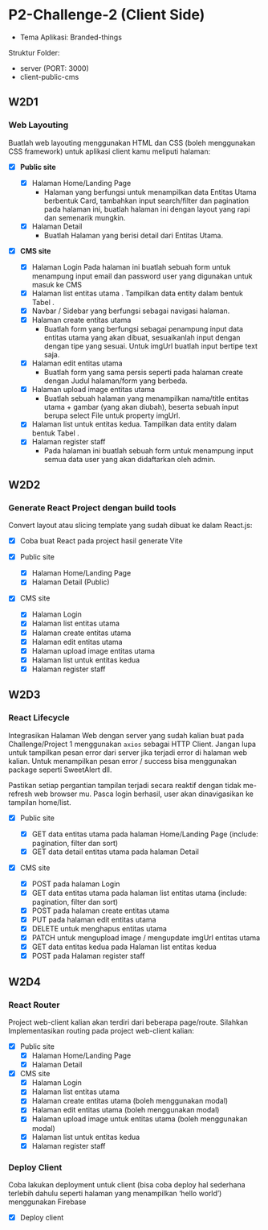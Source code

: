 # P2-Challenge-2 (Client Side)

- Tema Aplikasi: Branded-things

Struktur Folder:

- server (PORT: 3000)
- client-public-cms

## W2D1

### Web Layouting

Buatlah web layouting menggunakan HTML dan CSS (boleh menggunakan CSS framework) untuk aplikasi client kamu meliputi halaman:

- [x] **Public site**

  - [x] Halaman Home/Landing Page
    - Halaman yang berfungsi untuk menampilkan data Entitas Utama berbentuk Card, tambahkan input search/filter dan pagination pada halaman ini, buatlah halaman ini dengan layout yang rapi dan semenarik mungkin.
  - [x] Halaman Detail
    - Buatlah Halaman yang berisi detail dari Entitas Utama.

- [x] **CMS site**
  - [x] Halaman Login
        Pada halaman ini buatlah sebuah form untuk menampung input email dan password user yang digunakan untuk masuk ke CMS
  - [x] Halaman list entitas utama . Tampilkan data entity dalam bentuk Tabel .
  - [x] Navbar / Sidebar yang berfungsi sebagai navigasi halaman.
  - [x] Halaman create entitas utama
    - Buatlah form yang berfungsi sebagai penampung input data entitas utama yang akan dibuat, sesuaikanlah input dengan dengan tipe yang sesuai. Untuk imgUrl buatlah input bertipe text saja.
  - [x] Halaman edit entitas utama
    - Buatlah form yang sama persis seperti pada halaman create dengan Judul halaman/form yang berbeda.
  - [x] Halaman upload image entitas utama
    - Buatlah sebuah halaman yang menampilkan nama/title entitas utama + gambar (yang akan diubah), beserta sebuah input berupa select File untuk property imgUrl.
  - [x] Halaman list untuk entitas kedua. Tampilkan data entity dalam bentuk Tabel .
  - [x] Halaman register staff
    - Pada halaman ini buatlah sebuah form untuk menampung input semua data user yang akan didaftarkan oleh admin.

## W2D2

### Generate React Project dengan build tools

Convert layout atau slicing template yang sudah dibuat ke dalam React.js:

- [x] Coba buat React pada project hasil generate Vite
- [x] Public site

  - [x] Halaman Home/Landing Page
  - [x] Halaman Detail (Public)

- [x] CMS site
  - [x] Halaman Login
  - [x] Halaman list entitas utama
  - [x] Halaman create entitas utama
  - [x] Halaman edit entitas utama
  - [x] Halaman upload image entitas utama
  - [x] Halaman list untuk entitas kedua
  - [x] Halaman register staff

## W2D3

### React Lifecycle

Integrasikan Halaman Web dengan server yang sudah kalian buat pada Challenge/Project 1 menggunakan `axios` sebagai HTTP Client. Jangan lupa untuk tampilkan pesan error dari server jika terjadi error di halaman web kalian. Untuk menampilkan pesan error / success bisa menggunakan package seperti SweetAlert dll.

Pastikan setiap pergantian tampilan terjadi secara reaktif dengan tidak me-refresh web browser mu. Pasca login berhasil, user akan dinavigasikan ke tampilan home/list.

- [x] Public site

  - [x] GET data entitas utama pada halaman Home/Landing Page (include: pagination, filter dan sort)
  - [x] GET data detail entitas utama pada halaman Detail

- [x] CMS site
  - [x] POST pada halaman Login
  - [x] GET data entitas utama pada halaman list entitas utama (include: pagination, filter dan sort)
  - [x] POST pada halaman create entitas utama
  - [x] PUT pada halaman edit entitas utama
  - [x] DELETE untuk menghapus entitas utama
  - [x] PATCH untuk mengupload image / mengupdate imgUrl entitas utama
  - [x] GET data entitas kedua pada Halaman list entitas kedua
  - [x] POST pada Halaman register staff

## W2D4

### React Router

Project web-client kalian akan terdiri dari beberapa page/route. Silahkan Implementasikan routing pada project web-client kalian:

- [x] Public site
  - [x] Halaman Home/Landing Page
  - [x] Halaman Detail
- [x] CMS site
  - [x] Halaman Login
  - [x] Halaman list entitas utama
  - [x] Halaman create entitas utama (boleh menggunakan modal)
  - [x] Halaman edit entitas utama (boleh menggunakan modal)
  - [x] Halaman upload image untuk entitas utama (boleh menggunakan modal)
  - [x] Halaman list untuk entitas kedua
  - [x] Halaman register staff

### Deploy Client

Coba lakukan deployment untuk client (bisa coba deploy hal sederhana terlebih dahulu seperti halaman yang menampilkan ‘hello world’) menggunakan Firebase

- [x] Deploy client
